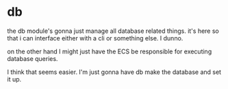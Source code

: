 # db

the db module's gonna just manage all database related things.
it's here so that i can interface either with a cli or something else.
I dunno.

on the other hand I might just have the ECS be responsible for executing
database queries.

I think that seems easier.
I'm just gonna have db make the database and set it up.
